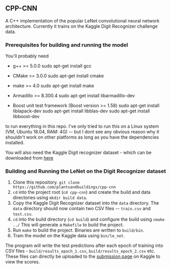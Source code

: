 ## CPP-CNN

A C++ implementation of the popular LeNet convolutional neural network architecture. Currently it trains on the Kaggle Digit Recognizer challenge data.

### Prerequisites for building and running the model

You'll probably need
- g++ >= 5.0.0
sudo apt-get install gcc

- CMake >= 3.0.0
sudo apt-get install cmake

- make >= 4.0
sudo apt-get install make

- Armadillo >= 8.300.4
sudo apt-get install libarmadillo-dev

- Boost unit test framework (Boost version >= 1.58)
sudo apt-get install liblapack-dev
sudo apt-get install libblas-dev
sudo apt-get install libboost-dev

to run everything in this repo. I've only tried to run this on a Linux system (VM, Ubuntu 18.04, RAM: 4G) -- but I dont see any obvious reason why it shouldn't work on other platforms as long as you have the dependencies installed.

You will also need the Kaggle Digit recognizer dataset - which can be downloaded from [here](https://www.kaggle.com/c/digit-recognizer/data)

### Building and Running the LeNet on the Digit Recognizer dataset

1. Clone this repository. `git clone https://github.com/plantsandbuildings/cpp-cnn`
2. `cd` into the project root (`cd cpp-cnn`) and create the build and data directories using `mkdir build data`.
3. Copy the Kaggle Digit Recognizer dataset into the `data` directory. The `data` directory should now contain two CSV files -- `train.csv` and `test.csv`.
4. `cd` into the build directory (`cd build`) and configure the build using `cmake ../` This will generate a `Makefile` to build the project.
5. Run `make` to build the project. Binaries are written to `build/bin`.
6. Train the model on the Kaggle data using `bin/le_net`.

The program will write the test predictions after each epoch of training into CSV files - `build/results_epoch_1.csv`, `build/results_epoch_2.csv` etc. These files can directly be uploaded to the [submission page](https://www.kaggle.com/c/digit-recognizer/submit) on Kaggle to view the scores.
